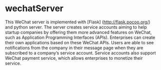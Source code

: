 # wechatServer

This WeChat server is implemented  with [Flask] (http://flask.pocoo.org/) and python server. The server creates service accounts aiming to help startup companies by offering them more advanced features on WeChat, such as Application Programming Interfaces (APIs). Enterprises can create their own applications based on these WeChat APIs. Users are able to see notifications from the company in their message page when they are subscribed to a company’s service account. Service accounts also support WeChat payment service, which allows enterprises to monetize their service. 
